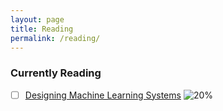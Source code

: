 ```yaml
---
layout: page
title: Reading
permalink: /reading/
---
```



### Currently Reading

- [ ] [Designing Machine Learning Systems](https://www.amazon.com/Designing-Machine-Learning-Systems-Production-Ready/dp/1098107969) ![20%](https://progress-bar.dev/20)
